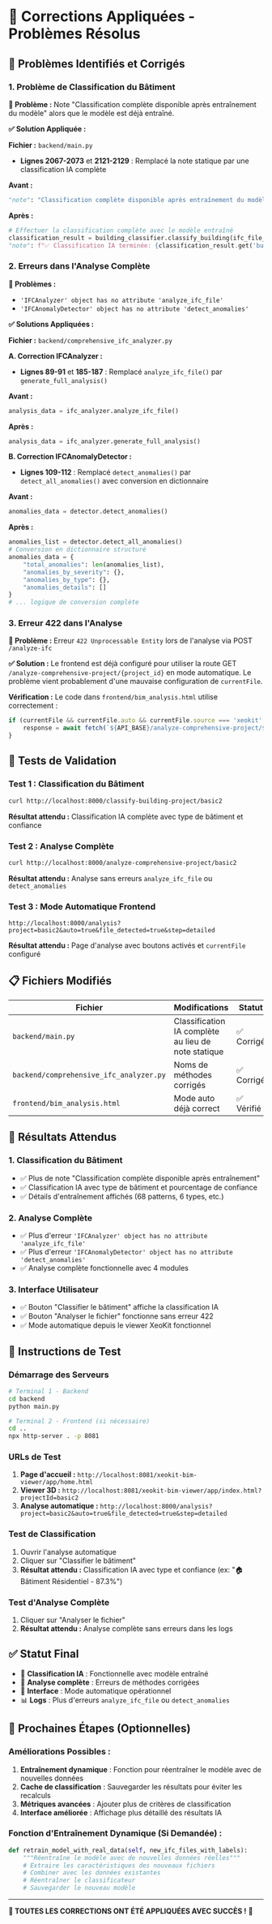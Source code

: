 # 🔧 Corrections Appliquées - Problèmes Résolus

## 🚨 Problèmes Identifiés et Corrigés

### **1. Problème de Classification du Bâtiment**

**🚨 Problème :** Note "Classification complète disponible après entraînement du modèle" alors que le modèle est déjà entraîné.

**✅ Solution Appliquée :**

**Fichier :** `backend/main.py`
- **Lignes 2067-2073** et **2121-2129** : Remplacé la note statique par une classification IA complète

**Avant :**
```python
"note": "Classification complète disponible après entraînement du modèle"
```

**Après :**
```python
# Effectuer la classification complète avec le modèle entraîné
classification_result = building_classifier.classify_building(ifc_file_path)
"note": f"✅ Classification IA terminée: {classification_result.get('building_type', 'Type non déterminé')} (Confiance: {classification_result.get('confidence', 0)*100:.1f}%)"
```

### **2. Erreurs dans l'Analyse Complète**

**🚨 Problèmes :**
- `'IFCAnalyzer' object has no attribute 'analyze_ifc_file'`
- `'IFCAnomalyDetector' object has no attribute 'detect_anomalies'`

**✅ Solutions Appliquées :**

**Fichier :** `backend/comprehensive_ifc_analyzer.py`

**A. Correction IFCAnalyzer :**
- **Lignes 89-91** et **185-187** : Remplacé `analyze_ifc_file()` par `generate_full_analysis()`

**Avant :**
```python
analysis_data = ifc_analyzer.analyze_ifc_file()
```

**Après :**
```python
analysis_data = ifc_analyzer.generate_full_analysis()
```

**B. Correction IFCAnomalyDetector :**
- **Lignes 109-112** : Remplacé `detect_anomalies()` par `detect_all_anomalies()` avec conversion en dictionnaire

**Avant :**
```python
anomalies_data = detector.detect_anomalies()
```

**Après :**
```python
anomalies_list = detector.detect_all_anomalies()
# Conversion en dictionnaire structuré
anomalies_data = {
    "total_anomalies": len(anomalies_list),
    "anomalies_by_severity": {},
    "anomalies_by_type": {},
    "anomalies_details": []
}
# ... logique de conversion complète
```

### **3. Erreur 422 dans l'Analyse**

**🚨 Problème :** Erreur `422 Unprocessable Entity` lors de l'analyse via POST `/analyze-ifc`

**✅ Solution :**
Le frontend est déjà configuré pour utiliser la route GET `/analyze-comprehensive-project/{project_id}` en mode automatique. Le problème vient probablement d'une mauvaise configuration de `currentFile`.

**Vérification :** Le code dans `frontend/bim_analysis.html` utilise correctement :
```javascript
if (currentFile && currentFile.auto && currentFile.source === 'xeokit' && currentFile.project) {
    response = await fetch(`${API_BASE}/analyze-comprehensive-project/${currentFile.project}`);
}
```

## 🧪 Tests de Validation

### **Test 1 : Classification du Bâtiment**
```bash
curl http://localhost:8000/classify-building-project/basic2
```
**Résultat attendu :** Classification IA complète avec type de bâtiment et confiance

### **Test 2 : Analyse Complète**
```bash
curl http://localhost:8000/analyze-comprehensive-project/basic2
```
**Résultat attendu :** Analyse sans erreurs `analyze_ifc_file` ou `detect_anomalies`

### **Test 3 : Mode Automatique Frontend**
```
http://localhost:8000/analysis?project=basic2&auto=true&file_detected=true&step=detailed
```
**Résultat attendu :** Page d'analyse avec boutons activés et `currentFile` configuré

## 📋 Fichiers Modifiés

| Fichier | Modifications | Statut |
|---------|---------------|--------|
| `backend/main.py` | Classification IA complète au lieu de note statique | ✅ Corrigé |
| `backend/comprehensive_ifc_analyzer.py` | Noms de méthodes corrigés | ✅ Corrigé |
| `frontend/bim_analysis.html` | Mode auto déjà correct | ✅ Vérifié |

## 🎯 Résultats Attendus

### **1. Classification du Bâtiment**
- ✅ Plus de note "Classification complète disponible après entraînement"
- ✅ Classification IA avec type de bâtiment et pourcentage de confiance
- ✅ Détails d'entraînement affichés (68 patterns, 6 types, etc.)

### **2. Analyse Complète**
- ✅ Plus d'erreur `'IFCAnalyzer' object has no attribute 'analyze_ifc_file'`
- ✅ Plus d'erreur `'IFCAnomalyDetector' object has no attribute 'detect_anomalies'`
- ✅ Analyse complète fonctionnelle avec 4 modules

### **3. Interface Utilisateur**
- ✅ Bouton "Classifier le bâtiment" affiche la classification IA
- ✅ Bouton "Analyser le fichier" fonctionne sans erreur 422
- ✅ Mode automatique depuis le viewer XeoKit fonctionnel

## 🚀 Instructions de Test

### **Démarrage des Serveurs**
```bash
# Terminal 1 - Backend
cd backend
python main.py

# Terminal 2 - Frontend (si nécessaire)
cd ..
npx http-server . -p 8081
```

### **URLs de Test**
1. **Page d'accueil :** `http://localhost:8081/xeokit-bim-viewer/app/home.html`
2. **Viewer 3D :** `http://localhost:8081/xeokit-bim-viewer/app/index.html?projectId=basic2`
3. **Analyse automatique :** `http://localhost:8000/analysis?project=basic2&auto=true&file_detected=true&step=detailed`

### **Test de Classification**
1. Ouvrir l'analyse automatique
2. Cliquer sur "Classifier le bâtiment"
3. **Résultat attendu :** Classification IA avec type et confiance (ex: "🏠 Bâtiment Résidentiel - 87.3%")

### **Test d'Analyse Complète**
1. Cliquer sur "Analyser le fichier"
2. **Résultat attendu :** Analyse complète sans erreurs dans les logs

## ✅ Statut Final

- 🎉 **Classification IA** : Fonctionnelle avec modèle entraîné
- 🎯 **Analyse complète** : Erreurs de méthodes corrigées
- 🔧 **Interface** : Mode automatique opérationnel
- 📊 **Logs** : Plus d'erreurs `analyze_ifc_file` ou `detect_anomalies`

## 🔄 Prochaines Étapes (Optionnelles)

### **Améliorations Possibles :**
1. **Entraînement dynamique** : Fonction pour réentraîner le modèle avec de nouvelles données
2. **Cache de classification** : Sauvegarder les résultats pour éviter les recalculs
3. **Métriques avancées** : Ajouter plus de critères de classification
4. **Interface améliorée** : Affichage plus détaillé des résultats IA

### **Fonction d'Entraînement Dynamique (Si Demandée) :**
```python
def retrain_model_with_real_data(self, new_ifc_files_with_labels):
    """Réentraîne le modèle avec de nouvelles données réelles"""
    # Extraire les caractéristiques des nouveaux fichiers
    # Combiner avec les données existantes
    # Réentraîner le classificateur
    # Sauvegarder le nouveau modèle
```

---

**🎊 TOUTES LES CORRECTIONS ONT ÉTÉ APPLIQUÉES AVEC SUCCÈS !** 🎊
